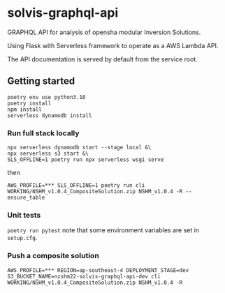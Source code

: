 # solvis-graphql-api

GRAPHQL API for analysis of opensha modular Inversion Solutions.

Using Flask with Serverless framework to operate as a AWS Lambda API.

The API documentation is served by default from the service root.


## Getting started

```
poetry env use python3.10
poetry install
npm install
serverless dynamodb install
```

### Run full stack locally

```
npx serverless dynamodb start --stage local &\
npx serverless s3 start &\
SLS_OFFLINE=1 poetry run npx serverless wsgi serve
```

then

```
AWS_PROFILE=*** SLS_OFFLINE=1 poetry run cli WORKING/NSHM_v1.0.4_CompositeSolution.zip NSHM_v1.0.4 -R --ensure_table
```

### Unit tests

`poetry run pytest` note that some environment variables are set in `setup.cfg`.


### Push a composite solution

```
AWS_PROFILE=*** REGION=ap-southeast-4 DEPLOYMENT_STAGE=dev S3_BUCKET_NAME=nzshm22-solvis-graphql-api-dev cli WORKING/NSHM_v1.0.4_CompositeSolution.zip NSHM_v1.0.4 -R
```